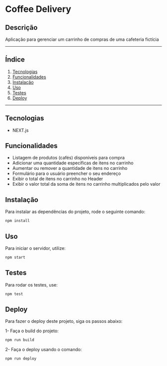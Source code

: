 # Coffee Delivery

## Descrição

Aplicação para gerenciar um carrinho de compras de uma cafeteria fictícia

---

## Índice

1. [Tecnologias](#Tecnologias)
2. [Funcionalidades](#Funcionalidades)
3. [Instalação](#Instalação)
4. [Uso](#Uso)
5. [Testes](#Testes)
6. [Deploy](#Deploy)

---

## Tecnologias

- NEXT.js

## Funcionalidades

- Listagem de produtos (cafés) disponíveis para compra
- Adicionar uma quantidade específicas de itens no carrinho
- Aumentar ou remover a quantidade de itens no carrinho
- Formulário para o usuário preencher o seu endereço
- Exibir o total de itens no carrinho no Header
- Exibir o valor total da soma de itens no carrinho multiplicados pelo valor

## Instalação

Para instalar as dependências do projeto, rode o seguinte comando:

```bash
npm install
```

## Uso

Para iniciar o servidor, utilize:

```bash
npm start
```

## Testes

Para rodar os testes, use:

```bash
npm test
```

## Deploy

Para fazer o deploy deste projeto, siga os passos abaixo:

1- Faça o build do projeto:

```bash
npm run build
```

2- Faça o deploy usando o comando:

```bash
npm run deploy
```
